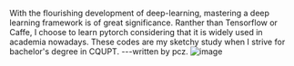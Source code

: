 With the flourishing development of deep-learning, mastering a deep learning framework is of great significance. Ranther than Tensorflow or Caffe, I choose to learn pytorch considering that it is widely used in academia nowadays.
These codes are my sketchy study when I strive for bachelor's degree in CQUPT.
                                                                                          ---written by pcz.
![image](https://user-images.githubusercontent.com/83463790/201360327-ac216111-2ea5-4124-936b-8f470b92d848.png)

